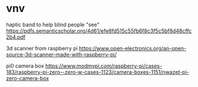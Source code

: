 # vnv

haptic band to help blind people "see"
https://pdfs.semanticscholar.org/4d61/efe8fd515c55fb6f8c3f5c5bf8d48cffc2b4.pdf

3d scanner from raspberry pi
https://www.open-electronics.org/an-open-source-3d-scanner-made-with-raspberry-pi/

pi0 camera box
https://www.modmypi.com/raspberry-pi/cases-183/raspberry-pi-zero--zero-w-cases-1123/camera-boxes-1151/nwazet-pi-zero-camera-box
